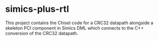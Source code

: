 # simics-plus-rtl
This project contains the Chisel code for a CRC32 datapath alongside a skeleton PCI component in Simics DML which connects to the C++ conversion of the CRC32 datapath.
